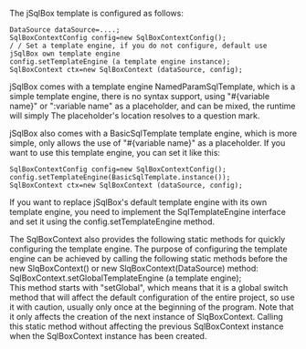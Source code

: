 The jSqlBox template is configured as follows:
```
DataSource dataSource=....;
SqlBoxContextConfig config=new SqlBoxContextConfig();
/ / Set a template engine, if you do not configure, default use jSqlBox own template engine
config.setTemplateEngine (a template engine instance);
SqlBoxContext ctx=new SqlBoxContext (dataSource, config);
```
jSqlBox comes with a template engine NamedParamSqlTemplate, which is a simple template engine, there is no syntax support, using "#{variable name}" or ":variable name" as a placeholder, and can be mixed, the runtime will simply The placeholder's location resolves to a question mark.  

jSqlBox also comes with a BasicSqlTemplate template engine, which is more simple, only allows the use of "#{variable name}" as a placeholder. If you want to use this template engine, you can set it like this:  
```
SqlBoxContextConfig config=new SqlBoxContextConfig();  
config.setTemplateEngine(BasicSqlTemplate.instance());  
SqlBoxContext ctx=new SqlBoxContext (dataSource, config);  
```

If you want to replace jSqlBox's default template engine with its own template engine, you need to implement the SqlTemplateEngine interface and set it using the config.setTemplateEngine method.  

The SqlBoxContext also provides the following static methods for quickly configuring the template engine. The purpose of configuring the template engine can be achieved by calling the following static methods before the new SlqBoxContext() or new SlqBoxContext(DataSource) method:  
SqlBoxContext.setGlobalTemplateEngine (a template engine);  
This method starts with "setGlobal", which means that it is a global switch method that will affect the default configuration of the entire project, so use it with caution, usually only once at the beginning of the program. Note that it only affects the creation of the next instance of SlqBoxContext. Calling this static method without affecting the previous SqlBoxContext instance when the SqlBoxContext instance has been created.  